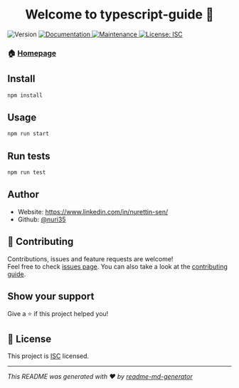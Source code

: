 <h1 align="center">Welcome to typescript-guide 👋</h1>
<p>
  <img alt="Version" src="https://img.shields.io/badge/version-1.0.0-blue.svg?cacheSeconds=2592000" />
  <a href="https://github.com/nuri35/Typescript-Guide#readme" target="_blank">
    <img alt="Documentation" src="https://img.shields.io/badge/documentation-yes-brightgreen.svg" />
  </a>
  <a href="https://github.com/nuri35/Typescript-Guide/graphs/commit-activity" target="_blank">
    <img alt="Maintenance" src="https://img.shields.io/badge/Maintained%3F-yes-green.svg" />
  </a>
  <a href="https://github.com/nuri35/Typescript-Guide/blob/master/LICENSE" target="_blank">
    <img alt="License: ISC" src="https://img.shields.io/github/license/nuri35/typescript-guide" />
  </a>
</p>

### 🏠 [Homepage](https://github.com/nuri35/Typescript-Guide#readme)

## Install

```sh
npm install
```

## Usage

```sh
npm run start
```

## Run tests

```sh
npm run test
```

## Author

* Website: https://www.linkedin.com/in/nurettin-sen/
* Github: [@nuri35](https://github.com/nuri35)

## 🤝 Contributing

Contributions, issues and feature requests are welcome!<br />Feel free to check [issues page](https://github.com/nuri35/Typescript-Guide/issues). You can also take a look at the [contributing guide](https://github.com/nuri35/Typescript-Guide/blob/master/CONTRIBUTING.md).

## Show your support

Give a ⭐️ if this project helped you!

## 📝 License

This project is [ISC](https://github.com/nuri35/Typescript-Guide/blob/master/LICENSE) licensed.

***
_This README was generated with ❤️ by [readme-md-generator](https://github.com/kefranabg/readme-md-generator)_